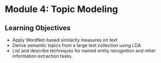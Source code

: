 # Module 4: Topic Modeling

## Learning Objectives

- Apply WordNet-based similarity measures on text
- Derive semantic topics from a large text collection using LDA
- List and describe techniques for named entity recognition and other information extraction tasks.